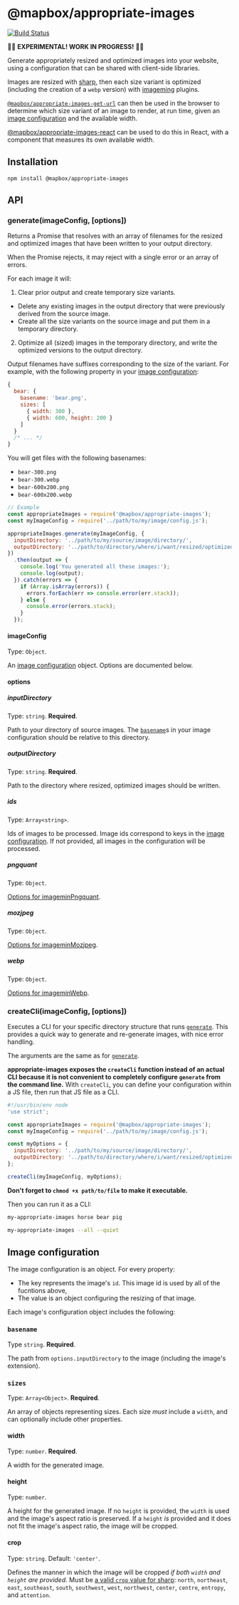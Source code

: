 # @mapbox/appropriate-images

[![Build Status](https://travis-ci.org/mapbox/appropriate-images.svg?branch=master)](https://travis-ci.org/mapbox/appropriate-images)

🚧🚧 **EXPERIMENTAL! WORK IN PROGRESS!** 🚧🚧

Generate appropriately resized and optimized images into your website, using a configuration that can be shared with client-side libraries.

Images are resized with [sharp](http://sharp.dimens.io/en/stable/), then each size variant is optimized (including the creation of a `webp` version) with [imageming](https://github.com/imagemin/imagemin) plugins.

[`@mapbox/appropriate-images-get-url`] can then be used in the browser to determine which size variant of an image to render, at run time, given an [image configuration] and the available width.

[@mapbox/appropriate-images-react] can be used to do this in React, with a component that measures its own available width.

## Installation

```
npm install @mapbox/appropriate-images
```

## API

### generate(imageConfig, [options])

Returns a Promise that resolves with an array of filenames for the resized and optimized images that have been written to your output directory.

When the Promise rejects, it may reject with a single error or an array of errors.

For each image it will:

1. Clear prior output and create temporary size variants.
  - Delete any existing images in the output directory that were previously derived from the source image.
  - Create all the size variants on the source image and put them in a temporary directory.
2. Optimize all (sized) images in the temporary directory, and write the optimized versions to the output directory.

Output filenames have suffixes corresponding to the size of the variant.
For example, with the following property in your [image configuration]:

```js
{
  bear: {
    basename: 'bear.png',
    sizes: [
      { width: 300 },
      { width: 600, height: 200 }
    ]
  }
  /* ... */
}
```

You will get files with the following basenames:

- `bear-300.png`
- `bear-300.webp`
- `bear-600x200.png`
- `bear-600x200.webp`

```js
// Example
const appropriateImages = require('@mapbox/appropriate-images');
const myImageConfig = require('../path/to/my/image/config.js');

appropriateImages.generate(myImageConfig, {
  inputDirectory: '../path/to/my/source/image/directory/',
  outputDirectory: '../path/to/directory/where/i/want/resized/optimized/images/'
})
  .then(output => {
    console.log('You generated all these images:');
    console.log(output);
  }).catch(errors => {
    if (Array.isArray(errors)) {
      errors.forEach(err => console.error(err.stack));
    } else {
      console.error(errors.stack);
    }
  });
```

#### imageConfig

Type: `Object`.

An [image configuration] object.
Options are documented below.

#### options

##### inputDirectory

Type: `string`.
**Required**.

Path to your directory of source images.
The [`basename`]s in your image configuration should be relative to this directory.

##### outputDirectory

Type: `string`.
**Required**.

Path to the directory where resized, optimized images should be written.

##### ids

Type: `Array<string>`.

Ids of images to be processed.
Image ids correspond to keys in the [image configuration].
If not provided, all images in the configuration will be processed.

##### pngquant

Type: `Object`.

[Options for imageminPngquant](https://github.com/imagemin/imagemin-pngquant#options).

##### mozjpeg

Type: `Object`.

[Options for imageminMozjpeg](https://github.com/imagemin/imagemin-mozjpeg#options).

##### webp

Type: `Object`.

[Options for imageminWebp](https://github.com/imagemin/imagemin-webp#options).

### createCli(imageConfig, [options])

Executes a CLI for your specific directory structure that runs [`generate`].
This provides a quick way to generate and re-generate images, with nice error handling.

The arguments are the same as for [`generate`].

**appropriate-images exposes the `createCli` function instead of an actual CLI because it is not convenient to completely configure `generate` from the command line.**
With `createCli`, you can define your configuration within a JS file, then run that JS file as a CLI.

```js
#!/usr/bin/env node
'use strict';

const appropriateImages = require('@mapbox/appropriate-images');
const myImageConfig = require('../path/to/my/image/config.js');

const myOptions = {
  inputDirectory: '../path/to/my/source/image/directory/',
  outputDirectory: '../path/to/directory/where/i/want/resized/optimized/images/'
};

createCli(myImageConfig, myOptions);
```

**Don't forget to `chmod +x path/to/file` to make it executable.**

Then you can run it as a CLI:

```bash
my-appropriate-images horse bear pig

my-appropriate-images --all --quiet
```

## Image configuration

The image configuration is an object. For every property:

- The key represents the image's `id`.
  This image id is used by all of the fucntions above,
- The value is an object configuring the resizing of that image.

Each image's configuration object includes the following:

### `basename`

Type `string`.
**Required**.

The path from `options.inputDirectory` to the image (including the image's extension).

### `sizes`

Type: `Array<Object>`.
**Required**.

An array of objects representing sizes. Each size *must* include a `width`, and can optionally include other properties.

#### width

Type: `number`.
**Required**.

A width for the generated image.

#### height

Type: `number`.

A height for the generated image.
If no `height` is provided, the `width` is used and the image's aspect ratio is preserved.
If a `height` *is* provided and it does not fit the image's aspect ratio, the image will be cropped.

#### crop

Type: `string`.
Default: `'center'`.

Defines the manner in which the image will be cropped *if both `width` and `height` are provided*.
Must be [a valid `crop` value for sharp](http://sharp.dimens.io/en/stable/api-resize/#crop): `north`, `northeast`, `east`, `southeast`, `south`, `southwest`, `west`, `northwest`, `center`, `centre`, `entropy`, and `attention`.

[`generate`]: #generate
[`createCli`]: #createcli
[image configuration]: #image-configuration
[`basename`]: #basename
[`@mapbox/appropriate-images-get-url`]: https://github.com/mapbox/appropriate-images-get-url
[@mapbox/appropriate-images-react]: https://github.com/mapbox/appropriate-images-react
